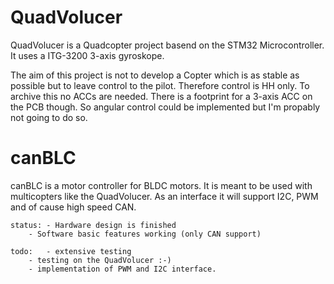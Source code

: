 QuadVolucer
===========

QuadVolucer is a Quadcopter project basend on the STM32 Microcontroller. It uses a ITG-3200 3-axis gyroskope.

The aim of this project is not to develop a Copter which is as stable as possible but to leave control to the pilot. Therefore control is HH only.
To archive this no ACCs are needed. There is a footprint for a 3-axis ACC on the PCB though. So angular control could be implemented but I'm propably not going to do so.


canBLC
======

canBLC is a motor controller for BLDC motors. It is meant to be used with multicopters like the QuadVolucer. As an interface it will support I2C, PWM and of cause high speed CAN.

	status:	- Hardware design is finished 
		- Software basic features working (only CAN support)

	todo:	- extensive testing
		- testing on the QuadVolucer :-)
		- implementation of PWM and I2C interface.
